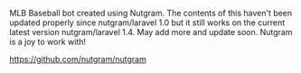 MLB Baseball bot created using Nutgram. The contents of this haven't been updated properly since nutgram/laravel 1.0 but it still works on the current latest version nutgram/laravel 1.4. May add more and update soon. Nutgram is a joy to work with! 

https://github.com/nutgram/nutgram

<picture>
  <img alt="" src="https://i.imgur.com/3ESGmp0.png">
</picture>
